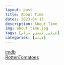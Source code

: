 ```yaml
---
layout: post
title: About Time
dates: 2023-04-13
description: About Time
img: about_time.jpg
tags: [فیلم, کمدی, درام]
categories: [فیلم]
---
```


[imdb](https://www.imdb.com/title/tt2194499)  
[RottenTomatoes](https://www.rottentomatoes.com/m/about_time)